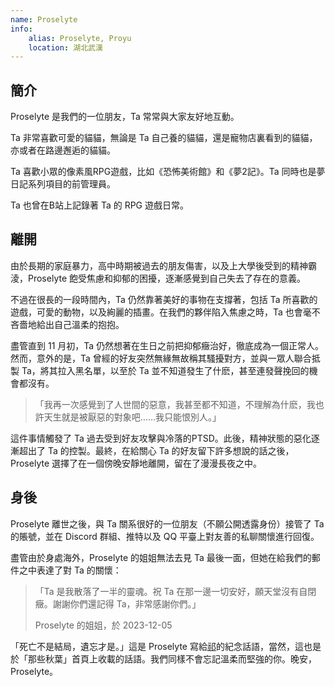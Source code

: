 ```yaml
---
name: Proselyte
info:
    alias: Proselyte, Proyu
    location: 湖北武漢
---
```


## 簡介

Proselyte 是我們的一位朋友，Ta 常常與大家友好地互動。

Ta 非常喜歡可愛的貓貓，無論是 Ta 自己養的貓貓，還是寵物店裏看到的貓貓，亦或者在路邊邂逅的貓貓。

Ta 喜歡小眾的像素風RPG遊戲，比如《恐怖美術館》和《夢2記》。Ta 同時也是夢日記系列項目的前管理員。

Ta 也曾在B站上記錄著 Ta 的 RPG 遊戲日常。

## 離開

由於長期的家庭暴力，高中時期被過去的朋友傷害，以及上大學後受到的精神霸淩，Proselyte 飽受焦慮和抑郁的困擾，逐漸感覺到自己失去了存在的意義。

不過在很長的一段時間內，Ta 仍然靠著美好的事物在支撐著，包括 Ta 所喜歡的遊戲，可愛的動物，以及絢麗的插畫。在我們的夥伴陷入焦慮之時，Ta 也會毫不吝嗇地給出自己溫柔的抱抱。

盡管直到 11 月初，Ta 仍然想著在生日之前把抑郁癥治好，徹底成為一個正常人。然而，意外的是，Ta 曾經的好友突然無緣無故稱其騷擾對方，並與一眾人聯合抵製 Ta，將其拉入黑名單，以至於 Ta 並不知道發生了什麽，甚至連發聲挽回的機會都沒有。

> 「我再一次感覺到了人世間的惡意，我甚至都不知道，不理解為什麽，我也許天生就是被厭惡的對象吧……我只能恨別人。」

這件事情觸發了 Ta 過去受到好友攻擊與冷落的PTSD。此後，精神狀態的惡化逐漸超出了 Ta 的控製。最終，在給關心 Ta 的好友留下許多想說的話之後，Proselyte 選擇了在一個傍晚安靜地離開，留在了漫漫長夜之中。

## 身後

Proselyte 離世之後，與 Ta 關系很好的一位朋友（不願公開透露身份）接管了 Ta 的賬號，並在 Discord 群組、推特以及 QQ 平臺上對友善的私聊關懷進行回復。

盡管由於身處海外，Proselyte 的姐姐無法去見 Ta 最後一面，但她在給我們的郵件之中表達了對 Ta 的關懷：

> 「Ta 是我散落了一半的靈魂。祝 Ta 在那一邊一切安好，願天堂沒有自閉癥。謝謝你們還記得 Ta，非常感謝你們。」
>
> Proselyte 的姐姐，於 2023-12-05

「死亡不是結局，遺忘才是。」這是 Proselyte 寫給[祁](https://one-among.us/profile/qiqi233345)的紀念話語，當然，這也是於「那些秋葉」首頁上收載的話語。我們同樣不會忘記溫柔而堅強的你。晚安，Proselyte。